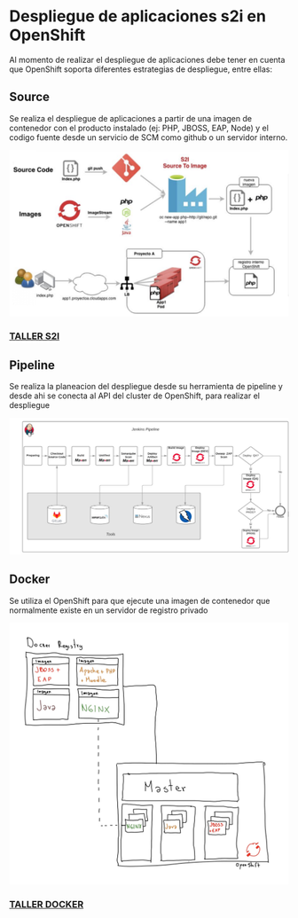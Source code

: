 # Despliegue de aplicaciones s2i en OpenShift



Al momento de realizar el despliegue de aplicaciones debe tener en cuenta que OpenShift soporta diferentes estrategias de despliegue, entre ellas:

## Source
Se realiza el despliegue de aplicaciones a partir de una imagen de contenedor con el producto instalado (ej: PHP, JBOSS, EAP, Node) y el codigo fuente desde un servicio de SCM como github o un servidor interno.

![Ref](s2i.png)
### [TALLER S2I ](../s2i.md)



## Pipeline
Se realiza la planeacion del despliegue desde su herramienta de pipeline y desde ahi se conecta al API del cluster de OpenShift, para realizar el despliegue

![Ref](qa_build_pipeline.jpeg)


## Docker
Se utiliza el OpenShift para que ejecute una imagen de contenedor que normalmente existe en un servidor de registro privado

![Ref](docker-stategy.jpg)

### [TALLER DOCKER ](../docker.md)
